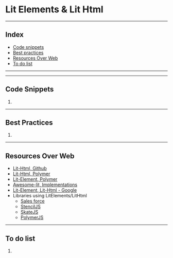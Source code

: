 # Lit Elements & Lit Html

<!-- Description - What this document is about -->
___

## Index

- [Code snippets](#code-snippets)
- [Best practices](#best-practices)
- [Resources Over Web](#resources)
- [To do list](#to-do)

___

---

## Code Snippets<a name="code-snippets"></a>

1. <!-- link to code snippets -->

---

## Best Practices<a name="best-practices"></a>

1. <!-- link/list the best practices related to this -->

---

## Resources Over Web<a name="resources"></a>

- [Lit-Html, Github](https://github.com/web-padawan/awesome-lit-html)
- [Lit-Html, Polymer](https://lit-html.polymer-project.org/)
- [Lit-Element, Polymer](https://lit-element.polymer-project.org/)
- [Awesome-lit, Implementations](https://github.com/web-padawan/awesome-lit-html)
- [Lit-Element, Lit-Html - Google](https://developers.google.com/web/updates/2019/02/lit-element-and-lit-html)
- Libraries using LitElements/LitHtml
    - [Sales force](https://developer.salesforce.com/blogs/2018/12/introducing-lightning-web-components.html)
    - [StencilJS](https://stenciljs.com/)
    - [SkateJS](https://skatejs.netlify.com/)
    - [PolymerJS](https://polymer-library.polymer-project.org/)

---

## To do list<a name="to-do"></a>

1. <!-- list of the to do points about this document, till the document is not completed -->